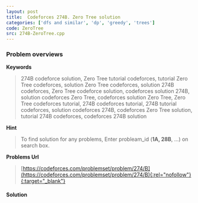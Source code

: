 ```yaml
---
layout: post
title:  Codeforces 274B. Zero Tree solution
categories: ['dfs and similar', 'dp', 'greedy', 'trees']
code: ZeroTree
src: 274B-ZeroTree.cpp
---
```

### **Problem overviews**

**Keywords**
> 274B codeforce solution, Zero Tree tutorial codeforces, tutorial Zero Tree codeforces, solution Zero Tree codeforces, solution 274B codeforces, Zero Tree codeforce solution, codeforces solution 274B, solution codeforces Zero Tree, codeforces solution Zero Tree, Zero Tree codeforces tutorial, 274B codeforces tutorial, 274B tutorial codeforces, solution codeforces 274B, codeforces Zero Tree solution, tutorial 274B codeforces, codeforces 274B solution

**Hint**
> To find solution for any problems, Enter probleam_id (**1A, 28B**, ...) on search box. 

**Problems Url**
> [https://codeforces.com/problemset/problem/274/B](https://codeforces.com/problemset/problem/274/B){:rel="nofollow"}{:target="_blank"}

#### **Solution**



